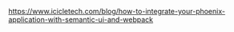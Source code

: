 https://www.icicletech.com/blog/how-to-integrate-your-phoenix-application-with-semantic-ui-and-webpack
